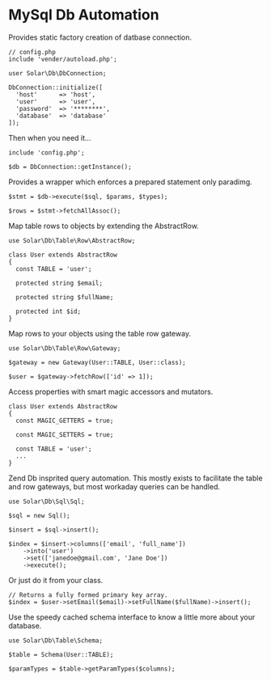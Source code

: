 # MySql Db Automation
Provides static factory creation of datbase connection.
```
// config.php
include 'vender/autoload.php';

user Solar\Db\DbConnection;

DbConnection::initialize([
  'host'      => 'host',
  'user'      => 'user',
  'password'  => '********',
  'database'  => 'database'
]);
```
Then when you need it...
```
include 'config.php';

$db = DbConnection::getInstance();
```
Provides a wrapper which enforces a prepared statement only paradimg.
```
$stmt = $db->execute($sql, $params, $types);

$rows = $stmt->fetchAllAssoc();
```
Map table rows to objects by extending the AbstractRow.
```
use Solar\Db\Table\Row\AbstractRow;

class User extends AbstractRow
{
  const TABLE = 'user';
  
  protected string $email;
  
  protected string $fullName;
  
  protected int $id;
}
```
Map rows to your objects using the table row gateway.
```
use Solar\Db\Table\Row\Gateway;

$gateway = new Gateway(User::TABLE, User::class);

$user = $gateway->fetchRow(['id' => 1]);
```
Access properties with smart magic accessors and mutators.
```
class User extends AbstractRow
{
  const MAGIC_GETTERS = true;
  
  const MAGIC_SETTERS = true;
  
  const TABLE = 'user';
  ...
}
```
Zend Db insprited query automation. This mostly exists to facilitate the table and row gateways, but most workaday queries can be handled.
```
use Solar\Db\Sql\Sql;

$sql = new Sql();

$insert = $sql->insert();

$index = $insert->columns(['email', 'full_name'])
    ->into('user')
    ->set(['janedoe@gmail.com', 'Jane Doe'])
    ->execute();
```
Or just do it from your class.
```
// Returns a fully formed primary key array.
$index = $user->setEmail($email)->setFullName($fullName)->insert();
```
Use the speedy cached schema interface to know a little more about your database.
```
use Solar\Db\Table\Schema;

$table = Schema(User::TABLE);

$paramTypes = $table->getParamTypes($columns);
```
